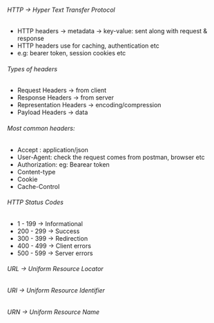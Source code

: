 ###### HTTP -> Hyper Text Transfer Protocol

- HTTP headers -> metadata -> key-value: sent along with request & response
- HTTP headers use for caching, authentication etc
- e.g: bearer token, session cookies etc

###### Types of headers

- Request Headers -> from client
- Response Headers -> from server
- Representation Headers -> encoding/compression
- Payload Headers -> data

###### Most common headers:

- Accept : application/json
- User-Agent: check the request comes from postman, browser etc
- Authorization: eg: Bearear token
- Content-type
- Cookie
- Cache-Control

###### HTTP Status Codes

- 1 - 199 -> Informational
- 200 - 299 -> Success
- 300 - 399 -> Redirection
- 400 - 499 -> Client errors
- 500 - 599 -> Server errors

###### URL -> Uniform Resource Locator

###### URI -> Uniform Resource Identifier

###### URN -> Uniform Resource Name
